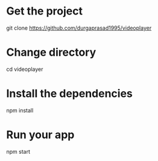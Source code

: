 # Get the project

git clone https://github.com/durgaprasad1995/videoplayer

# Change directory

cd videoplayer

# Install the dependencies

npm install

# Run your app

npm start
